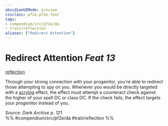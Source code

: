 ```yaml
---
obsidianUIMode: preview
cssclass: pf2e,pf2e-feat
tags:
- compendium/src/pf2e/da
- trait/reflection
aliases: ["Redirect Attention"]
---
```

# Redirect Attention  *Feat 13*  
[reflection](/rules/traits/reflection-da.md)  


Through your strong connection with your progenitor, you're able to redirect those attempting to spy on you. Whenever you would be directly targeted with a [scrying](/rules/traits/scrying.md) effect, the effect must attempt a counteract check against the higher of your spell DC or class DC. If the check fails, the effect targets your progenitor instead of you.

*Source: Dark Archive p. 121*  
%% #compendium/src/pf2e/da #trait/reflection %%